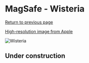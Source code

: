 # MagSafe - Wisteria

[Return to previous page](/wallet)

[High-resolution image from Apple](https://store.storeimages.cdn-apple.com/8756/as-images.apple.com/is/MM0W3?wid=4500&hei=4500&fmt=png)

<div style="width: 500px"><img src="/almost_uncompressed/MM0W3.webp" alt="Wisteria"></div>

## Under construction
